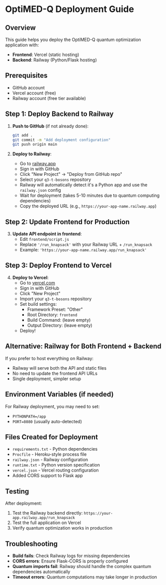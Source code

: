 # OptiMED-Q Deployment Guide

## Overview
This guide helps you deploy the OptiMED-Q quantum optimization application with:
- **Frontend**: Vercel (static hosting)
- **Backend**: Railway (Python/Flask hosting)

## Prerequisites
- GitHub account
- Vercel account (free)
- Railway account (free tier available)

## Step 1: Deploy Backend to Railway

1. **Push to GitHub** (if not already done):
   ```bash
   git add .
   git commit -m "Add deployment configuration"
   git push origin main
   ```

2. **Deploy to Railway**:
   - Go to [railway.app](https://railway.app)
   - Sign in with GitHub
   - Click "New Project" → "Deploy from GitHub repo"
   - Select your `q3-t-bosons` repository
   - Railway will automatically detect it's a Python app and use the `railway.json` config
   - Wait for deployment (takes 5-10 minutes due to quantum computing dependencies)
   - Copy the deployed URL (e.g., `https://your-app-name.railway.app`)

## Step 2: Update Frontend for Production

3. **Update API endpoint in frontend**:
   - Edit `frontend/script.js`
   - Replace `'/run_knapsack'` with your Railway URL + `/run_knapsack`
   - Example: `'https://your-app-name.railway.app/run_knapsack'`

## Step 3: Deploy Frontend to Vercel

4. **Deploy to Vercel**:
   - Go to [vercel.com](https://vercel.com)
   - Sign in with GitHub
   - Click "New Project"
   - Import your `q3-t-bosons` repository
   - Set build settings:
     - Framework Preset: "Other"
     - Root Directory: `frontend`
     - Build Command: (leave empty)
     - Output Directory: (leave empty)
   - Deploy!

## Alternative: Railway for Both Frontend + Backend

If you prefer to host everything on Railway:
- Railway will serve both the API and static files
- No need to update the frontend API URLs
- Single deployment, simpler setup

## Environment Variables (if needed)

For Railway deployment, you may need to set:
- `PYTHONPATH=/app`
- `PORT=8080` (usually auto-detected)

## Files Created for Deployment

- `requirements.txt` - Python dependencies
- `Procfile` - Heroku-style process file
- `railway.json` - Railway configuration
- `runtime.txt` - Python version specification
- `vercel.json` - Vercel routing configuration
- Added CORS support to Flask app

## Testing

After deployment:
1. Test the Railway backend directly: `https://your-app.railway.app/run_knapsack`
2. Test the full application on Vercel
3. Verify quantum optimization works in production

## Troubleshooting

- **Build fails**: Check Railway logs for missing dependencies
- **CORS errors**: Ensure Flask-CORS is properly configured
- **Quantum imports fail**: Railway should handle the complex quantum dependencies automatically
- **Timeout errors**: Quantum computations may take longer in production
